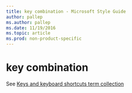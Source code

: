 ```yaml
---
title: key combination - Microsoft Style Guide
author: pallep
ms.author: pallep
ms.date: 11/19/2016
ms.topic: article
ms.prod: non-product-specific
---
```


# key combination

See [Keys and keyboard shortcuts term collection](/style-guide/a-z-word-list-term-collections/term-collections/keys-keyboard-shortcuts)
